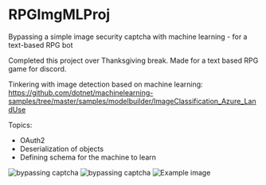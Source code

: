 # RPGImgMLProj
Bypassing a simple image security captcha with machine learning - for a text-based RPG bot

Completed this project over Thanksgiving break. Made for a text based RPG game for discord.

Tinkering with image detection based on machine learning: https://github.com/dotnet/machinelearning-samples/tree/master/samples/modelbuilder/ImageClassification_Azure_LandUse

Topics:
- OAuth2
- Deserialization of objects
- Defining schema for the machine to learn


![bypassing captcha](https://i.imgur.com/pVLLSca.png)
![bypassing captcha](https://i.imgur.com/9P8geJQ.png)
![Example image](https://i.imgur.com/ceVrKki.png)
